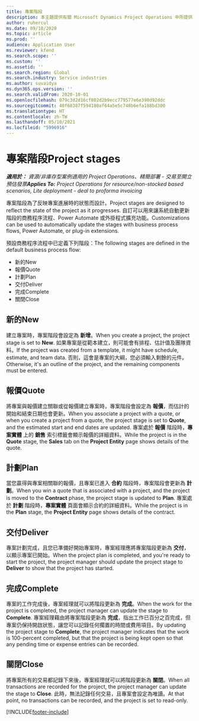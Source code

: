 ```yaml
---
title: 專案階段
description: 本主題提供有關 Microsoft Dynamics Project Operations 中所提供之專案階段的資訊。
author: ruhercul
ms.date: 09/18/2020
ms.topic: article
ms.prod: ''
audience: Application User
ms.reviewer: kfend
ms.search.scope: ''
ms.custom: ''
ms.assetid: ''
ms.search.region: Global
ms.search.industry: Service industries
ms.author: suvaidya
ms.dyn365.ops.version: ''
ms.search.validFrom: 2020-10-01
ms.openlocfilehash: 079c3d2d16cf802d2b9ecc779577e6e390d92ddc
ms.sourcegitcommit: 40f68387f594180af64a5e5c748b6efa188bd300
ms.translationtype: HT
ms.contentlocale: zh-TW
ms.lasthandoff: 05/10/2021
ms.locfileid: "5996916"
---
```

# <a name="project-stages"></a><span data-ttu-id="fdb12-103">專案階段</span><span class="sxs-lookup"><span data-stu-id="fdb12-103">Project stages</span></span>

<span data-ttu-id="fdb12-104">_**適用於：** 資源/非庫存型案例適用的 Project Operations、精簡部署 - 交易至開立預估發票_</span><span class="sxs-lookup"><span data-stu-id="fdb12-104">_**Applies To:** Project Operations for resource/non-stocked based scenarios, Lite deployment - deal to proforma invoicing_</span></span>

<span data-ttu-id="fdb12-105">專案階段為了反映專案進展時的狀態而設計。</span><span class="sxs-lookup"><span data-stu-id="fdb12-105">Project stages are designed to reflect the state of the project as it progresses.</span></span> <span data-ttu-id="fdb12-106">自訂可以用來讓系統自動更新階段的商務程序流程、Power Automate 或外掛程式擴充功能。</span><span class="sxs-lookup"><span data-stu-id="fdb12-106">Customizations can be used to automatically update the stages with business process flows, Power Automate, or plug-in extensions.</span></span>

<span data-ttu-id="fdb12-107">預設商務程序流程中已定義下列階段：</span><span class="sxs-lookup"><span data-stu-id="fdb12-107">The following stages are defined in the default business process flow:</span></span>

- <span data-ttu-id="fdb12-108">新的 ​​</span><span class="sxs-lookup"><span data-stu-id="fdb12-108">New</span></span>
- <span data-ttu-id="fdb12-109">報價</span><span class="sxs-lookup"><span data-stu-id="fdb12-109">Quote</span></span>
- <span data-ttu-id="fdb12-110">計劃</span><span class="sxs-lookup"><span data-stu-id="fdb12-110">Plan</span></span>
- <span data-ttu-id="fdb12-111">交付</span><span class="sxs-lookup"><span data-stu-id="fdb12-111">Deliver</span></span>
- <span data-ttu-id="fdb12-112">完成</span><span class="sxs-lookup"><span data-stu-id="fdb12-112">Complete</span></span>
- <span data-ttu-id="fdb12-113">關閉​​</span><span class="sxs-lookup"><span data-stu-id="fdb12-113">Close</span></span> 

## <a name="new"></a><span data-ttu-id="fdb12-114">新的 ​​</span><span class="sxs-lookup"><span data-stu-id="fdb12-114">New</span></span>

<span data-ttu-id="fdb12-115">建立專案時，專案階段會設定為 **新增**。</span><span class="sxs-lookup"><span data-stu-id="fdb12-115">When you create a project, the project stage is set to **New**.</span></span> <span data-ttu-id="fdb12-116">如果專案是從範本建立，則可能會有排程、估計值及團隊資料。</span><span class="sxs-lookup"><span data-stu-id="fdb12-116">If the project was created from a template, it might have schedule, estimate, and team data.</span></span> <span data-ttu-id="fdb12-117">否則，這會是專案的大綱，您必須輸入剩餘的元件。</span><span class="sxs-lookup"><span data-stu-id="fdb12-117">Otherwise, it's an outline of the project, and the remaining components must be entered.</span></span>

## <a name="quote"></a><span data-ttu-id="fdb12-118">報價</span><span class="sxs-lookup"><span data-stu-id="fdb12-118">Quote</span></span>

<span data-ttu-id="fdb12-119">將專案與報價建立關聯或從報價建立專案時，專案階段會設定為 **報價**，而估計的開始和結束日期也會更新。</span><span class="sxs-lookup"><span data-stu-id="fdb12-119">When you associate a project with a quote, or when you create a project from a quote, the project stage is set to **Quote**, and the estimated start and end dates are updated.</span></span> <span data-ttu-id="fdb12-120">專案處於 **報價** 階段時，**專案實體** 上的 **銷售** 索引標籤會顯示報價的詳細資料。</span><span class="sxs-lookup"><span data-stu-id="fdb12-120">While the project is in the **Quote** stage, the **Sales** tab on the **Project Entity** page shows details of the quote.</span></span>

## <a name="plan"></a><span data-ttu-id="fdb12-121">計劃</span><span class="sxs-lookup"><span data-stu-id="fdb12-121">Plan</span></span>

<span data-ttu-id="fdb12-122">當您贏得與專案相關聯的報價，且專案已進入 **合約** 階段時，專案階段會更新為 **計劃**。</span><span class="sxs-lookup"><span data-stu-id="fdb12-122">When you win a quote that is associated with a project, and the project is moved to the **Contract** phase, the project stage is updated to **Plan**.</span></span> <span data-ttu-id="fdb12-123">專案處於 **計劃** 階段時，**專案實體** 頁面會顯示合約的詳細資料。</span><span class="sxs-lookup"><span data-stu-id="fdb12-123">While the project is in the **Plan** stage, the **Project Entity** page shows details of the contract.</span></span>

## <a name="deliver"></a><span data-ttu-id="fdb12-124">交付</span><span class="sxs-lookup"><span data-stu-id="fdb12-124">Deliver</span></span>

<span data-ttu-id="fdb12-125">專案計劃完成，且您已準備好開始專案時，專案經理應將專案階段更新為 **交付**，以顯示專案已開始。</span><span class="sxs-lookup"><span data-stu-id="fdb12-125">When the project plan is completed, and you're ready to start the project, the project manager should update the project stage to **Deliver** to show that the project has started.</span></span>

## <a name="complete"></a><span data-ttu-id="fdb12-126">完成</span><span class="sxs-lookup"><span data-stu-id="fdb12-126">Complete</span></span> 

<span data-ttu-id="fdb12-127">專案的工作完成後，專案經理就可以將階段更新為 **完成**。</span><span class="sxs-lookup"><span data-stu-id="fdb12-127">When the work for the project is completed, the project manager can update the stage to **Complete**.</span></span> <span data-ttu-id="fdb12-128">專案經理藉由將專案階段更新為 **完成**，指出工作已百分之百完成，但專案仍保持開啟狀態，讓您可以記錄任何擱置的時間或費用項目。</span><span class="sxs-lookup"><span data-stu-id="fdb12-128">By updating the project stage to **Complete**, the project manager indicates that the work is 100-percent completed, but that the project is being kept open so that any pending time or expense entries can be recorded.</span></span>

## <a name="close"></a><span data-ttu-id="fdb12-129">關閉</span><span class="sxs-lookup"><span data-stu-id="fdb12-129">Close</span></span>

<span data-ttu-id="fdb12-130">將專案所有的交易都記錄下來後，專案經理就可以將階段更新為 **關閉**。</span><span class="sxs-lookup"><span data-stu-id="fdb12-130">When all transactions are recorded for the project, the project manager can update the stage to **Close**.</span></span> <span data-ttu-id="fdb12-131">此時，無法記錄任何交易，且專案會設定為唯讀。</span><span class="sxs-lookup"><span data-stu-id="fdb12-131">At that point, no transactions can be recorded, and the project is set to read-only.</span></span>



[!INCLUDE[footer-include](../includes/footer-banner.md)]